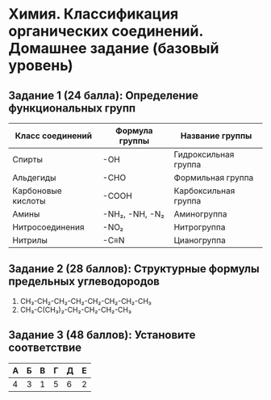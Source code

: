# Химия. Классификация органических соединений. Домашнее задание (базовый уровень)

## Задание 1 (24 балла): Определение функциональных групп

| Класс соединений | Формула группы | Название группы |
| ---------------- | -------------- | --------------- |
| Спирты | -OH | Гидроксильная группа |
| Альдегиды | -CHO | Формильная группа |
| Карбоновые кислоты | -COOH | Карбоксильная группа |
| Амины | -NH₂, -NH, -N₂ | Аминогруппа |
| Нитросоединения | -NO₂| Нитрогруппа |
| Нитрилы | -C≡N | Цианогруппа |

## Задание 2 (28 баллов): Структурные формулы предельных углеводородов

1. CH₃-CH₂-CH₂-CH₂-CH₂-CH₂-CH₂-CH₃
2. CH₃-C(CH₃)₂-CH₂-CH₂-CH₂-CH₃

## Задание 3 (48 баллов): Установите соответствие

| А | Б | В | Г | Д | Е |
| - | - | - | - | - | - |
| 4 | 3 | 1 | 5 | 6 | 2 |
